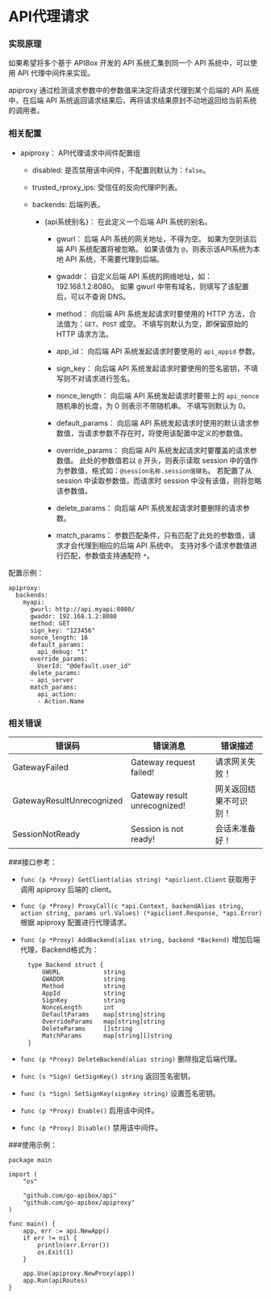 API代理请求
============

### 实现原理

如果希望将多个基于 APIBox 开发的 API 系统汇集到同一个 API 系统中，可以使用 API 代理中间件来实现。

apiproxy 通过检测请求参数中的参数值来决定将请求代理到某个后端的 API 系统中，在后端 API 系统返回请求结果后，再将请求结果原封不动地返回给当前系统的调用者。

### 相关配置

- apiproxy：
    API代理请求中间件配置组

    - disabled:
      是否禁用该中间件，不配置则默认为：`false`。

    - trusted_rproxy_ips:
      受信任的反向代理IP列表。

    - backends:
      后端列表。

      - {api系统别名}：
	     在此定义一个后端 API 系统的别名。

        - gwurl：
          后端 API 系统的网关地址，不得为空。
          如果为空则该后端 API 系统配置将被忽略。
          如果该值为 `@`，则表示该API系统为本地 API 系统，不需要代理到后端。
      
        - gwaddr：
          自定义后端 API 系统的网络地址，如：192.168.1.2:8080。
          如果 gwurl 中带有域名，则填写了该配置后，可以不查询 DNS。

        - method：
          向后端 API 系统发起请求时要使用的 HTTP 方法，合法值为：`GET`、`POST` 或空。
          不填写则默认为空，即保留原始的 HTTP 请求方法。

        - app_id：
          向后端 API 系统发起请求时要使用的 `api_appid` 参数。

        - sign_key：
          向后端 API 系统发起请求时要使用的签名密钥，不填写则不对请求进行签名。

        - nonce_length：
          向后端 API 系统发起请求时要带上的 `api_nonce` 随机串的长度，为 0 则表示不带随机串。
          不填写则默认为 0。
 
        - default_params：
          向后端 API 系统发起请求时使用的默认请求参数值，当请求参数不存在时，将使用该配置中定义的参数值。

        - override_params：
          向后端 API 系统发起请求时要覆盖的请求参数值。
          此处的参数值若以 `@` 开头，则表示读取 session 中的值作为参数值，格式如：`@session名称.session值键名`。
          若配置了从 session 中读取参数值，而请求时 session 中没有该值，则将忽略该参数值。

        - delete_params：
          向后端 API 系统发起请求时要删除的请求参数。

        - match_params：
          参数匹配条件，只有匹配了此处的参数值，请求才会代理到相应的后端 API 系统中。
          支持对多个请求参数值进行匹配，参数值支持通配符 `*`。

      
配置示例：

	apiproxy:
	  backends:
	    myapi:
	      gwurl: http://api.myapi:8080/
	      gwaddr: 192.168.1.2:8080
	      method: GET
	      sign_key: "123456"
	      nonce_length: 16
	      default_params:
	        api_debug: "1"
	      override_params:
	        UserId: "@default.user_id"
	      delete_params:
	      - api_server
	      match_params:
	        api_action:
	        - Action.Name

### 相关错误

| 错误码                     | 错误消息                     | 错误描述            |
| ------------------------- | --------------------------- | ------------------ |
| GatewayFailed             | Gateway request failed!     | 请求网关失败！       |
| GatewayResultUnrecognized | Gateway result unrecognized!| 网关返回结果不可识别！|
| SessionNotReady           | Session is not ready!       | 会话未准备好！       |

###接口参考：

- `func (p *Proxy) GetClient(alias string) *apiclient.Client`
  获取用于调用 apiproxy 后端的 client。

- `func (p *Proxy) ProxyCall(c *api.Context, backendAlias string, action string, params url.Values) (*apiclient.Response, *api.Error)`
  根据 apiproxy 配置进行代理请求。

- `func (p *Proxy) AddBackend(alias string, backend *Backend)`
  增加后端代理，Backend格式为：

		type Backend struct {
			GWURL            string
			GWADDR           string
			Method           string
			AppId            string
			SignKey          string
			NonceLength      int
			DefaultParams    map[string]string
			OverrideParams   map[string]string
			DeleteParams     []string
			MatchParams      map[string][]string
		}

- `func (p *Proxy) DeleteBackend(alias string)`
  删除指定后端代理。

- `func (s *Sign) GetSignKey() string`
  返回签名密钥。

- `func (s *Sign) SetSignKey(signKey string)`
  设置签名密钥。

- `func (p *Proxy) Enable()`
  启用该中间件。

- `func (p *Proxy) Disable()`
  禁用该中间件。

###使用示例：

	package main
	
	import (
		"os"
	
		"github.com/go-apibox/api"
		"github.com/go-apibox/apiproxy"
	)
	
	func main() {
		app, err := api.NewApp()
		if err != nil {
			println(err.Error())
			os.Exit(1)
		}
	
		app.Use(apiproxy.NewProxy(app))
		app.Run(apiRoutes)
	}
